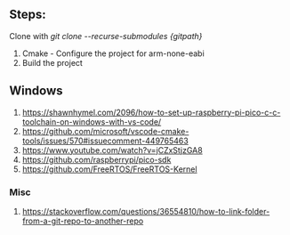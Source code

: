 ## Steps:

Clone with _git clone --recurse-submodules {gitpath}_

1. Cmake - Configure the project for arm-none-eabi
2. Build the project 

## Windows

1. https://shawnhymel.com/2096/how-to-set-up-raspberry-pi-pico-c-c-toolchain-on-windows-with-vs-code/
2. https://github.com/microsoft/vscode-cmake-tools/issues/570#issuecomment-449765463
3. https://www.youtube.com/watch?v=jCZxStjzGA8
4. https://github.com/raspberrypi/pico-sdk
5. https://github.com/FreeRTOS/FreeRTOS-Kernel

### Misc

1. https://stackoverflow.com/questions/36554810/how-to-link-folder-from-a-git-repo-to-another-repo
